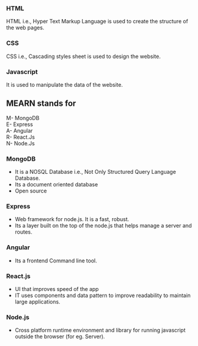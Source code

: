### HTML
HTML i.e., Hyper Text Markup Language is used to create the structure of the web pages.
### CSS
CSS i.e., Cascading styles sheet is used to design the website.
### Javascript 
It is used to manipulate the data of the website.

## MEARN stands for
M- MongoDB <br>
E- Express <br>
A- Angular <br>
R- React.Js <br>
N- Node.Js <br>

### MongoDB
- It is a NOSQL Database i.e., Not Only Structured Query Language Database.
- Its a document oriented database
- Open source

### Express
- Web framework for node.js. It is a fast, robust.
- Its  a layer built on the top of the node.js that helps manage a server and routes.

### Angular
- Its a frontend Command line tool.

### React.js
- UI that improves speed of the app
- IT uses components and data pattern to improve readability to maintain large applications.

### Node.js
- Cross platform runtime environment and library for running javascript outside the browser (for eg.  Server).
